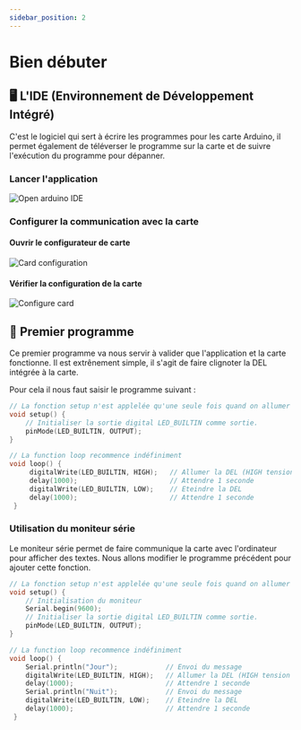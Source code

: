 ```yaml
---
sidebar_position: 2
---
```


# Bien débuter

<!-- ## Démarrer l'IDE Arduino  -->

## 🖥️ L'IDE __(Environnement de Développement Intégré)__ 

C'est le logiciel qui sert à écrire les programmes pour les carte Arduino, il permet également de téléverser le programme sur la carte et de suivre l'exécution du programme pour dépanner.

### Lancer l'application

![Open arduino IDE](/img/getting-started/open-ide.png "Open arduino IDE")

### Configurer la communication avec la carte

#### Ouvrir le configurateur de carte

![Card configuration](/img/getting-started/open-card-configuration.png "Card configuration")

#### Vérifier la configuration de la carte

![Configure card](/img/getting-started/configure-card.png "Configure card")


## 🧰 Premier programme

Ce premier programme va nous servir à valider que l'application et la carte fonctionne. Il est extrênement simple, il s'agit de faire clignoter la DEL intégrée à la carte.

Pour cela il nous faut saisir le programme suivant :

```cpp
// La fonction setup n'est applelée qu'une seule fois quand on allumer la carte ou que l'on appuoe sur reset
void setup() {
    // Initialiser la sortie digital LED_BUILTIN comme sortie.
    pinMode(LED_BUILTIN, OUTPUT);
}

// La function loop recommence indéfiniment
void loop() {
     digitalWrite(LED_BUILTIN, HIGH);   // Allumer la DEL (HIGH tension de la sortie)
     delay(1000);                       // Attendre 1 seconde
     digitalWrite(LED_BUILTIN, LOW);    // Eteindre la DEL
     delay(1000);                       // Attendre 1 seconde
 }

```

### Utilisation du moniteur série

Le moniteur série permet de faire communique la carte avec l'ordinateur pour afficher des textes.
Nous allons modifier le programme précédent pour ajouter cette fonction.

```cpp
// La fonction setup n'est applelée qu'une seule fois quand on allumer la carte ou que l'on appuoe sur reset
void setup() {
    // Initialisation du moniteur
    Serial.begin(9600);
    // Initialiser la sortie digital LED_BUILTIN comme sortie.
    pinMode(LED_BUILTIN, OUTPUT);
}

// La function loop recommence indéfiniment
void loop() {
    Serial.println("Jour");            // Envoi du message
    digitalWrite(LED_BUILTIN, HIGH);   // Allumer la DEL (HIGH tension de la sortie)
    delay(1000);                       // Attendre 1 seconde
    Serial.println("Nuit");            // Envoi du message
    digitalWrite(LED_BUILTIN, LOW);    // Eteindre la DEL
    delay(1000);                       // Attendre 1 seconde
 }

```